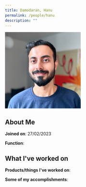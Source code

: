 ```yaml
---
title: Damodaran, Hanu
permalink: /people/hanu
description: ""
---
```


<img src="/images/headshots/hanu.jpg" title="Damodaran, Hanu" alt="Damodaran, Hanu" style="width:50%;margin-left:0">

## About Me

**Joined on**: 27/02/2023

**Function**: 

## What I've worked on

**Products/things I've worked on**:


**Some of my accomplishments**:


